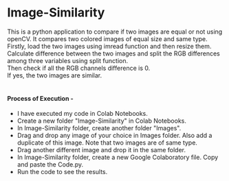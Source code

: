 # Image-Similarity

This is a python application to compare if two images are equal or not using openCV.
It compares two colored images of equal size and same type.<br>
Firstly, load the two images using imread function and then resize them. 
<br>Calculate difference between the two images and split the RGB differences among three variables using split function.
<br>Then check if all the RGB channels difference is 0.
<br>If yes, the two images are similar.
<br><br>
####  Process of Execution -
* I have executed my code in Colab Notebooks.
* Create a new folder "Image-Similarity" in Colab Notebooks.
* In Image-Similarity folder, create another folder "Images".
* Drag and drop any image of your choice in Images folder. Also add a duplicate of this image. Note that two images are of same type.
* Drag another different image and drop it in the same folder.
* In Image-Similarity folder, create a new Google Colaboratory file. Copy and paste the Code.py.
* Run the code to see the results.

